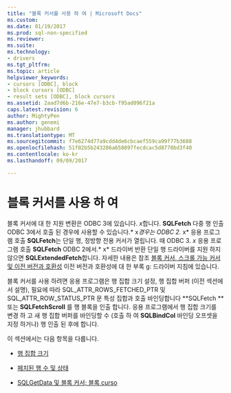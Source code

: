 ```yaml
---
title: "블록 커서를 사용 하 여 | Microsoft Docs"
ms.custom: 
ms.date: 01/19/2017
ms.prod: sql-non-specified
ms.reviewer: 
ms.suite: 
ms.technology:
- drivers
ms.tgt_pltfrm: 
ms.topic: article
helpviewer_keywords:
- cursors [ODBC], block
- block cursors [ODBC]
- result sets [ODBC], block cursors
ms.assetid: 2aad7d6b-216e-47e7-b3cb-f95ad096f21a
caps.latest.revision: 6
author: MightyPen
ms.author: genemi
manager: jhubbard
ms.translationtype: MT
ms.sourcegitcommit: f7e6274d77a9cdd4de6cbcaef559ca99f77b3608
ms.openlocfilehash: 51f02b5b243286a650897fecdcac5d8778bd3f40
ms.contentlocale: ko-kr
ms.lasthandoff: 09/09/2017

---
```

# <a name="using-block-cursors"></a>블록 커서를 사용 하 여
블록 커서에 대 한 지원 변환은 ODBC 3에 있습니다. *x*합니다. **SQLFetch** 다중 행 인출 ODBC 3에서 호출 된 경우에 사용할 수 있습니다.* x*경우는 ODBC 2.* x* 응용 프로그램 호출 **SQLFetch**는 단일 행, 정방향 전용 커서가 열립니다. 때 ODBC 3. *x* 응용 프로그램 호출 **SQLFetch** ODBC 2에서.* x* 드라이버 반환 단일 행 드라이버를 지원 하지 않으면 **SQLExtendedFetch**합니다. 자세한 내용은 참조 [블록 커서, 스크롤 가능 커서 및 이전 버전과 호환성](../../../odbc/reference/appendixes/block-cursors-scrollable-cursors-and-backward-compatibility.md) 이전 버전과 호환성에 대 한 부록 g: 드라이버 지침에 있습니다.  
  
 블록 커서를 사용 하려면 응용 프로그램은 행 집합 크기 설정, 행 집합 버퍼 (이전 섹션에서 설명), 필요에 따라 SQL_ATTR_ROWS_FETCHED_PTR 및 SQL_ATTR_ROW_STATUS_PTR 문 특성 집합과 호출 바인딩합니다 **SQLFetch ** 또는 **SQLFetchScroll** 를 행 블록을 인출 합니다. 응용 프로그램에서 행 집합 크기를 변경 하 고 새 행 집합 버퍼를 바인딩할 수 (호출 하 여 **SQLBindCol** 바인딩 오프셋을 지정 하거나) 행 인출 된 후에 합니다.  
  
 이 섹션에서는 다음 항목을 다룹니다.  
  
-   [행 집합 크기](../../../odbc/reference/develop-app/rowset-size.md)  
  
-   [페치된 행 수 및 상태](../../../odbc/reference/develop-app/number-of-rows-fetched-and-status.md)  
  
-   [SQLGetData 및 블록 커서; 블록 curso](../../../odbc/reference/develop-app/sqlgetdata-and-block-cursors.md)
